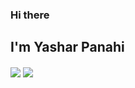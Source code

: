 ### Hi there
## I'm Yashar Panahi

<a href="https://github.com/adicomdotir">
<img align="center" src="https://github-readme-stats.vercel.app/api?username=adicomdotir&show_icons=true&count_private=true&include_all_commits=true" /></a>

<a href="https://github.com/adicomdotir">
<img align="center" src="https://github-readme-stats.vercel.app/api/top-langs/?username=adicomdotir" />
</a>
